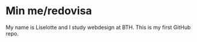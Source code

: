Min me/redovisa
==================

My name is Liselotte and I study webdesign at BTH. This is my first GitHub repo.
